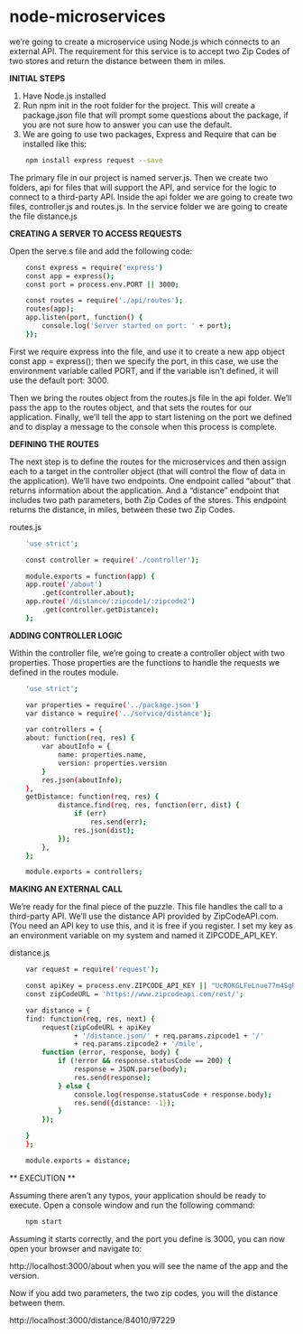 # node-microservices

we’re going to create a microservice using Node.js which connects to an external API.
The requirement for this service is to accept two Zip Codes of two stores and return the distance between them in miles.

**INITIAL STEPS**

1. Have Node.js installed
2. Run npm init in the root folder for the project. This will create a package.json file that will prompt some questions about the package, if you are not sure how to answer you can use the default.
3. We are going to use two packages, Express and Require that can be installed like this:

```bash
    npm install express request --save
```

The primary file in our project is named server.js.
Then we create two folders, api for files that will support the API, and service for the logic to connect to a third-party API.
Inside the api folder we are going to create two files, controller.js and routes.js.
In the service folder we are going to create the file distance.js

**CREATING A SERVER TO ACCESS REQUESTS**

Open the serve.s file and add the following code:

```bash
    const express = require('express')
    const app = express();
    const port = process.env.PORT || 3000;

    const routes = require('./api/routes');
    routes(app);
    app.listen(port, function() {
        console.log('Server started on port: ' + port);
    });
```

First we require express into the file, and use it to create a new app object const app = express(); then we specify the port, in this case, we use the environment variable called PORT, and if the variable isn’t defined, it will use the default port: 3000.

Then we bring the routes object from the routes.js file in the api folder. We’ll pass the app to the routes object, and that sets the routes for our application. Finally, we’ll tell the app to start listening on the port we defined and to display a message to the console when this process is complete.

**DEFINING THE ROUTES**

The next step is to define the routes for the microservices and then assign each to a target in the controller object (that will control the flow of data in the application). We’ll have two endpoints. One endpoint called “about” that returns information about the application. And a “distance” endpoint that includes two path parameters, both Zip Codes of the stores. This endpoint returns the distance, in miles, between these two Zip Codes.

routes.js

```bash
    'use strict';

    const controller = require('./controller');

    module.exports = function(app) {
    app.route('/about')
        .get(controller.about);
    app.route('/distance/:zipcode1/:zipcode2')
        .get(controller.getDistance);
    };
```

**ADDING CONTROLLER LOGIC**

Within the controller file, we’re going to create a controller object with two properties. Those properties are the functions to handle the requests we defined in the routes module.

```bash
    'use strict';

    var properties = require('../package.json')
    var distance = require('../service/distance');

    var controllers = {
    about: function(req, res) {
        var aboutInfo = {
            name: properties.name,
            version: properties.version
        }
        res.json(aboutInfo);
    },
    getDistance: function(req, res) {
            distance.find(req, res, function(err, dist) {
                if (err)
                    res.send(err);
                res.json(dist);
            });
        },
    };

    module.exports = controllers;
```

**MAKING AN EXTERNAL CALL**

We’re ready for the final piece of the puzzle. This file handles the call to a third-party API. We’ll use the distance API provided by ZipCodeAPI.com. (You need an API key to use this, and it is free if you register.
I set my key as an environment variable on my system and named it ZIPCODE_API_KEY.

distance.js

```bash
    var request = require('request');

    const apiKey = process.env.ZIPCODE_API_KEY || "UcROKGLFeLnue77m4SgRuUHlrNYpgDl8UvOfdIWO0BTSNfoqz19zpK3w6HlLTTGC";
    const zipCodeURL = 'https://www.zipcodeapi.com/rest/';

    var distance = {
    find: function(req, res, next) {
        request(zipCodeURL + apiKey
                + '/distance.json/' + req.params.zipcode1 + '/'
                + req.params.zipcode2 + '/mile',
        function (error, response, body) {
            if (!error && response.statusCode == 200) {
                response = JSON.parse(body);
                res.send(response);
            } else {
                console.log(response.statusCode + response.body);
                res.send({distance: -1});
            }
        });

    }
    };

    module.exports = distance;
```

** EXECUTION **

Assuming there aren’t any typos, your application should be ready to execute. Open a console window and run the following command:

```bash
    npm start

```

Assuming it starts correctly, and the port you define is 3000, you can now open your browser and navigate to:

http://localhost:3000/about when you will see the name of the app and the version.

Now if you add two parameters, the two zip codes, you will the distance between them.

http://localhost:3000/distance/84010/97229
